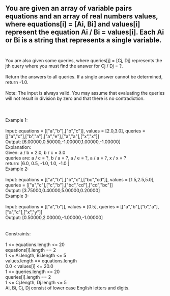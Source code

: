 ## You are given an array of variable pairs equations and an array of real numbers values, where equations[i] = [Ai, Bi] and values[i] represent the equation Ai / Bi = values[i]. Each Ai or Bi is a string that represents a single variable. <br> <br> 
You are also given some queries, where queries[j] = [Cj, Dj] represents the jth query where you must find the answer for Cj / Dj = ?. <br> <br> 
Return the answers to all queries. If a single answer cannot be determined, return -1.0. <br> <br> 
Note: The input is always valid. You may assume that evaluating the queries will not result in division by zero and that there is no contradiction. <br> <br> <br> <br> 
Example 1: <br> <br> 
Input: equations = [["a","b"],["b","c"]], values = [2.0,3.0], queries = [["a","c"],["b","a"],["a","e"],["a","a"],["x","x"]] <br> 
Output: [6.00000,0.50000,-1.00000,1.00000,-1.00000] <br> 
Explanation: <br> 
Given: a / b = 2.0, b / c = 3.0 <br> 
queries are: a / c = ?, b / a = ?, a / e = ?, a / a = ?, x / x = ? <br> 
return: [6.0, 0.5, -1.0, 1.0, -1.0 ] <br> 
Example 2: <br> <br> 
Input: equations = [["a","b"],["b","c"],["bc","cd"]], values = [1.5,2.5,5.0], queries = [["a","c"],["c","b"],["bc","cd"],["cd","bc"]] <br> 
Output: [3.75000,0.40000,5.00000,0.20000] <br> 
Example 3: <br> <br> 
Input: equations = [["a","b"]], values = [0.5], queries = [["a","b"],["b","a"],["a","c"],["x","y"]] <br> 
Output: [0.50000,2.00000,-1.00000,-1.00000] <br> <br> <br> 
Constraints: <br> <br> 
1 <= equations.length <= 20 <br> 
equations[i].length == 2 <br> 
1 <= Ai.length, Bi.length <= 5 <br> 
values.length == equations.length <br> 
0.0 < values[i] <= 20.0 <br> 
1 <= queries.length <= 20 <br> 
queries[i].length == 2 <br> 
1 <= Cj.length, Dj.length <= 5 <br> 
Ai, Bi, Cj, Dj consist of lower case English letters and digits. <br> 

